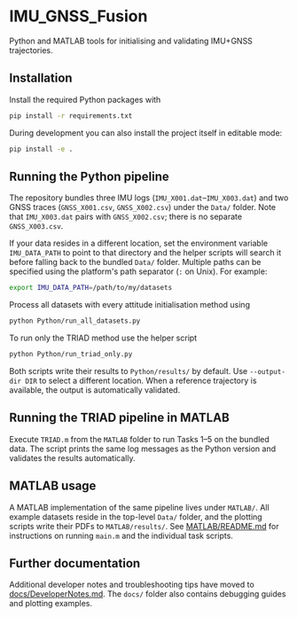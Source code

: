 # IMU_GNSS_Fusion


Python and MATLAB tools for initialising and validating IMU+GNSS trajectories.

## Installation

Install the required Python packages with

```bash
pip install -r requirements.txt
```

During development you can also install the project itself in editable mode:

```bash
pip install -e .
```

## Running the Python pipeline

The repository bundles three IMU logs (`IMU_X001.dat`–`IMU_X003.dat`) and two GNSS traces (`GNSS_X001.csv`, `GNSS_X002.csv`) under the `Data/` folder.
Note that `IMU_X003.dat` pairs with `GNSS_X002.csv`; there is no separate `GNSS_X003.csv`.

If your data resides in a different location, set the environment variable
`IMU_DATA_PATH` to point to that directory and the helper scripts will search it
before falling back to the bundled `Data/` folder.
Multiple paths can be specified using the platform's path separator (``:`` on
Unix).
For example:

```bash
export IMU_DATA_PATH=/path/to/my/datasets
```

Process all datasets with every attitude initialisation method using

```bash
python Python/run_all_datasets.py
```

To run only the TRIAD method use the helper script

```bash
python Python/run_triad_only.py
```

Both scripts write their results to `Python/results/` by default. Use `--output-dir DIR` to select a different location. When a reference trajectory is available, the output is automatically validated.

## Running the TRIAD pipeline in MATLAB
Execute `TRIAD.m` from the `MATLAB` folder to run Tasks 1–5 on the bundled
data. The script prints the same log messages as the Python version and validates
the results automatically.

## MATLAB usage

A MATLAB implementation of the same pipeline lives under `MATLAB/`. All example
datasets reside in the top-level `Data/` folder, and the plotting scripts write
their PDFs to `MATLAB/results/`. See [MATLAB/README.md](MATLAB/README.md) for
instructions on running `main.m` and the individual task scripts.

## Further documentation

Additional developer notes and troubleshooting tips have moved to [docs/DeveloperNotes.md](docs/DeveloperNotes.md). The `docs/` folder also contains debugging guides and plotting examples.
